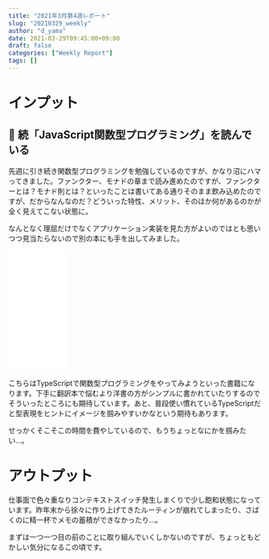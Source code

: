 ```yaml
---
title: "2021年3月第4週レポート"
slug: "20210329_weekly"
author: "d_yama"
date: 2021-03-29T09:45:00+09:00
draft: false
categories: ["Weekly Report"]
tags: []
---
```



# インプット
## 📝 続「JavaScript関数型プログラミング」を読んでいる
先週に引き続き関数型プログラミングを勉強しているのですが、かなり沼にハマってきました。ファンクター、モナドの章まで読み進めたのですが、ファンクターとは？モナド則とは？といったことは書いてある通りそのまま飲み込めたのですが、だからなんなのだ？どういった特性、メリット、そのほか何があるのかが全く見えてこない状態に。

なんとなく理屈だけでなくアプリケーション実装を見た方がよいのではとも思いつつ見当たらないので別の本にも手を出してみました。

<iframe style="width:120px;height:240px;" marginwidth="0" marginheight="0" scrolling="no" frameborder="0" src="//rcm-fe.amazon-adsystem.com/e/cm?lt1=_blank&bc1=000000&IS2=1&bg1=FFFFFF&fc1=000000&lc1=0000FF&t=7dyama-22&language=ja_JP&o=9&p=8&l=as4&m=amazon&f=ifr&ref=as_ss_li_til&asins=1788831438&linkId=b30e553825ae3c4f40756f9658bd8c4d"></iframe>

こちらはTypeScriptで関数型プログラミングをやってみようといった書籍になります。下手に翻訳本で悩むより洋書の方がシンプルに書かれていたりするのでそういったところにも期待しています。あと、普段使い慣れているTypeScriptだと型表現をヒントにイメージを掴みやすいかなという期待もあります。

せっかくそこそこの時間を費やしているので、もうちょっとなにかを掴みたい…。

# アウトプット
仕事面で色々重なりコンテキストスイッチ発生しまくりで少し飽和状態になっています。昨年末から徐々に作り上げてきたルーティンが崩れてしまったり、さばくのに精一杯でメモの蓄積ができなかったり…。

まずは一つ一つ目の前のことに取り組んでいくしかないのですが、ちょっともどかしい気分になるこの頃です。